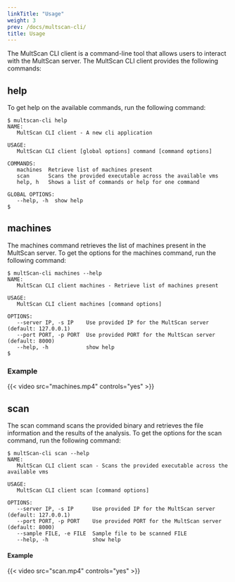 ```yaml
---
linkTitle: "Usage"
weight: 3
prev: /docs/multscan-cli/
title: Usage
---
```


The MultScan CLI client is a command-line tool that allows users to interact with the MultScan server. The MultScan CLI client provides the following commands:

## help

To get help on the available commands, run the following command:

```shell
$ multscan-cli help
NAME:
   MultScan CLI client - A new cli application

USAGE:
   MultScan CLI client [global options] command [command options] 

COMMANDS:
   machines  Retrieve list of machines present
   scan      Scans the provided executable across the available vms
   help, h   Shows a list of commands or help for one command

GLOBAL OPTIONS:
   --help, -h  show help
$
```

## machines

The machines command retrieves the list of machines present in the MultScan server. To get the options for the machines command, run the following command:

```shell
$ multScan-cli machines --help
NAME:
   MultScan CLI client machines - Retrieve list of machines present

USAGE:
   MultScan CLI client machines [command options]

OPTIONS:
   --server IP, -s IP    Use provided IP for the MultScan server   (default: 127.0.0.1)
   --port PORT, -p PORT  Use provided PORT for the MultScan server (default: 8000)
   --help, -h            show help
$
```

### Example

{{< video src="machines.mp4" controls="yes" >}}

## scan

The scan command scans the provided binary and retrieves the file information and the results of the analysis. To get the options for the scan command, run the following command:

```shell
$ multScan-cli scan --help
NAME:
   MultScan CLI client scan - Scans the provided executable across the available vms

USAGE:
   MultScan CLI client scan [command options]

OPTIONS:
   --server IP, -s IP      Use provided IP for the MultScan server (default: 127.0.0.1)
   --port PORT, -p PORT    Use provided PORT for the MultScan server (default: 8000)
   --sample FILE, -e FILE  Sample file to be scanned FILE
   --help, -h              show help
```


#### Example 
{{< video src="scan.mp4" controls="yes" >}}